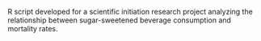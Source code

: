 R script developed for a scientific initiation research project analyzing the relationship between sugar-sweetened beverage consumption and mortality rates.

